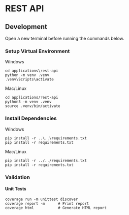 # REST API

## Development

Open a new terminal before running the commands below.

### Setup Virtual Environment

Windows
```
cd applications\rest-api
python -m venv .venv
.venv\Scripts\activate
```

Mac/Linux
```
cd applications/rest-api
python3 -m venv .venv
source .venv/bin/activate
```

### Install Dependencies

Windows
```
pip install -r ..\..\requirements.txt
pip install -r requirements.txt
```

Mac/Linux
```
pip install -r ../../requirements.txt
pip install -r requirements.txt
```

### Validation

#### Unit Tests

```
coverage run -m unittest discover
coverage report -m      # Print report
coverage html           # Generate HTML report
```
